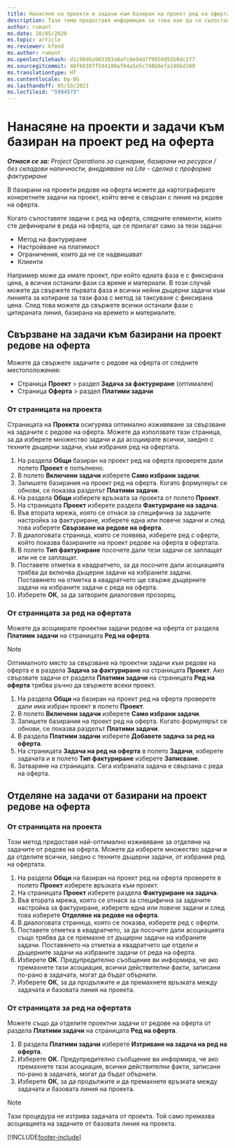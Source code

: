```yaml
---
title: Нанасяне на проекти и задачи към базиран на проект ред на оферта
description: Тази тема предоставя информация за това как да се съпоставят проекти и задачи на линия, базирана на проекти.
author: rumant
ms.date: 10/05/2020
ms.topic: article
ms.reviewer: kfend
ms.author: rumant
ms.openlocfilehash: d1c98d6a903393a0afc0e94d7f9859d55b9dc1f7
ms.sourcegitcommit: 40f68387f594180af64a5e5c748b6efa188bd300
ms.translationtype: HT
ms.contentlocale: bg-BG
ms.lasthandoff: 05/10/2021
ms.locfileid: "5994573"
---
```

# <a name="map-projects-and-tasks-to-a-project-based-quote-line"></a>Нанасяне на проекти и задачи към базиран на проект ред на оферта

_**Отнася се за:** Project Operations за сценарии, базирани на ресурси / без складови наличности, внедряване на Lite - сделка с проформа фактуриране_

В базирани на проекти редове на оферта можете да картографирате конкретните задачи на проект, който вече е свързан с линия на редове на оферта.

Когато съпоставяте задачи с ред на оферта, следните елементи, които сте дефинирали в реда на оферта, ще се прилагат само за тези задачи:

- Метод на фактуриране
- Настройване на платимост
- Ограничения, които да не се надвишават
- Клиенти

Например може да имате проект, при който едната фаза е с фиксирана цена, а всички останали фази са време и материали. В този случай можете да свържете първата фаза и всички нейни дъщерни задачи към линията за котиране за тази фаза с метод за таксуване с фиксирана цена. След това можете да свържете всички останали фази с цитираната линия, базирана на времето и материалите.

## <a name="associate-tasks-to-project-based-quote-lines"></a>Свързване на задачи към базирани на проект редове на оферта

Можете да свържете задачите с редове на оферта от следните местоположения:

- Страница **Проект** > раздел **Задача за фактуриране** (оптимален)
- Страница **Оферта** > раздел **Платими задачи** 

### <a name="from-the-project-page"></a>От страницата на проекта

Страницата на **Проекта** осигурява оптимално изживяване за свързване на задачите с редове на оферта. Можете да използвате тази страница, за да изберете множество задачи и да асоциирате всички, заедно с техните дъщерни задачи, към избрания ред на офертата.

1. На раздела **Общи** базиран на проект ред на оферта проверете дали полето **Проект** е попълнено.
2. В полето **Включени задачи** изберете **Само избрани задачи**.
3. Запишете базирания на проект ред на оферта. Когато формулярът се обнови, се показва разделът **Платими задачи**.
4. На раздела **Общи** изберете връзката за проекта от полето **Проект**.
5. На страницата **Проект** изберете раздела **Фактуриране на задача**.
6. Във втората мрежа, която се отнася за специфична за задачите настройка за фактуриране, изберете една или повече задачи и след това изберете **Свързване на редове на оферта**.
7. В диалоговата страница, която се появява, изберете ред с оферти, който показва базираните на проект редове на оферта в офертата.
8. В полето **Тип фактуриране** посочете дали тези задачи се заплащат или не се заплащат.
9. Поставете отметка в квадратчето, за да посочите дали асоциацията трябва да включва дъщерни задачи на избраните задачи. Поставянето на отметка в квадратчето ще свърже дъщерните задачи на избраните задачи с реда на оферта.
10. Изберете **ОК**, за да затворите диалоговия прозорец.

### <a name="from-the-quote-line-page"></a>От страницата за ред на офертата

Можете да асоциирате проектни задачи редове на оферта от раздела **Платими задачи** на страницата **Ред на оферта**.

>[!NOTE]
>Оптималното място за свързване на проектни задачи към редове на оферта е в раздела **Задача за фактуриране** на страницата **Проект**. Ако свързвате задачи от раздела **Платими задачи** на страницата **Ред на оферта** трябва ръчно да свържете всеки проект.

1. На раздела **Общи** на базиран на проект ред на оферта проверете дали има избран проект в полето **Проект**.
2. В полето **Включени задачи** изберете **Само избрани задачи**.
3. Запишете базирания на проект ред на оферта. Когато формулярът се обнови, се показва разделът **Платими задачи**.
4. В раздела **Платими задачи** изберете **Добавете задача за ред на оферта**.
5. На страницата **Задача на ред на оферта** в полето **Задачи**, изберете задачата и в полето **Тип фактуриране** изберете **Записване**. 
6. Затваряне на страницата. Сега избраната задача е свързана с реда на оферта.

## <a name="disassociate-tasks-from-projectbased-quote-lines"></a>Отделяне на задачи от базирани на проект редове на оферта

### <a name="from-the-project-page"></a>От страницата на проекта

Този метод предоставя най-оптимално изживяване за отделяне на задачите от редове на оферта. Можете да изберете множество задачи и да отделите всички, заедно с техните дъщерни задачи, от избрания ред на офертата.

1. На раздела **Общи** на базиран на проект ред на оферта проверете в полето **Проект** изберете връзката към проект.
2. На страницата **Проект** изберете раздела **Фактуриране на задача**.
3. Във втората мрежа, която се отнася за специфична за задачите настройка за фактуриране, изберете една или повече задачи и след това изберете **Отделяне на редове на оферта**.
4. В диалоговата страница, която се показва, изберете ред с оферти.
5. Поставете отметка в квадратчето, за да посочите дали асоциацията също трябва да се премахне от дъщерни задачи на избраните задачи. Поставянето на отметка в квадратчето ще отдели и дъщерните задачи на избраните задачи от реда на оферта.
6. Изберете **OK**. Предупредително съобщение ви информира, че ако премахнете тази асоциация, всички действителни факти, записани по-рано в задачата, могат да бъдат обърнати. 
7. Изберете **ОК**, за да продължите и да премахнете връзката между задачата и базовата линия на проекта.

### <a name="from-the-quote-line-page"></a>От страницата за ред на офертата

Можете също да отделите проектни задачи от редове на оферта от раздела **Платими задачи** на страницата **Ред на оферта**.

1. В раздела **Платими задачи** изберете **Изтриване на задача на ред на оферта**.
2. Изберете **OK**. Предупредително съобщение ви информира, че ако премахнете тази асоциация, всички действителни факти, записани по-рано в задачата, могат да бъдат обърнати. 
3. Изберете **ОК**, за да продължите и да премахнете връзката между задачата и базовата линия на проекта.

>[!NOTE]
> Тази процедура не изтрива задачата от проекта. Той само премахва асоциацията на задачите от базовата линия на проекта.


[!INCLUDE[footer-include](../../includes/footer-banner.md)]
